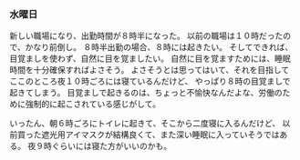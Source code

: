 ### 水曜日

新しい職場になり、出勤時間が８時半になった。
以前の職場は１０時だったので、かなり前倒し。
８時半出勤の場合、８時には起きたい。
そしてできれば、目覚ましを使わず、自然に目を覚ましたい。
自然に目を覚ますためには、睡眠時間を十分確保すればよさそう。
よさそうとは思ってはいて、それを目指してここのところ夜１０時ごろには寝ているんだけど、
やっぱり８時の目覚ましで起きてしまう。
目覚ましで起きるのは、ちょっと不愉快なんだよな、労働のために強制的に起こされている感じがして。

いったん、朝６時ごろにトイレに起きて、そこから二度寝に入るんだけど、
以前買った遮光用アイマスクが結構良くて、また深い睡眠に入っていそうではある。
夜９時ぐらいには寝た方がいいのかも。